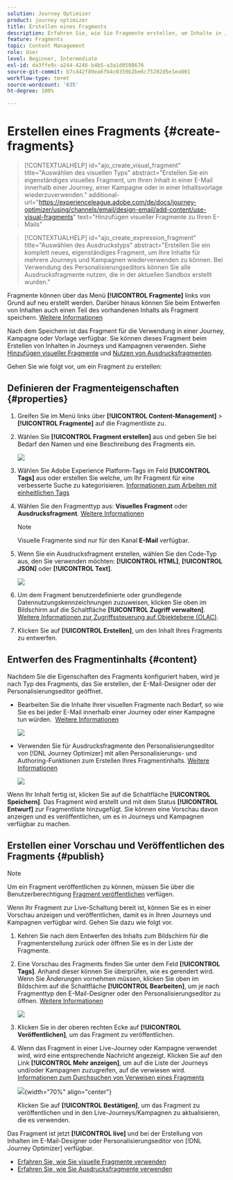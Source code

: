 ```yaml
---
solution: Journey Optimizer
product: journey optimizer
title: Erstellen eines Fragments
description: Erfahren Sie, wie Sie Fragmente erstellen, um Inhalte in Journey Optimizer-Kampagnen und -Journeys wiederzuverwenden.
feature: Fragments
topic: Content Management
role: User
level: Beginner, Intermediate
exl-id: da3ffe9c-a244-4246-b4b5-a3a1d0508676
source-git-commit: b7cd42f89ea6fb4c0359b2be6c75202d5e1ea001
workflow-type: tm+mt
source-wordcount: '635'
ht-degree: 100%

---
```


# Erstellen eines Fragments {#create-fragments}

>[!CONTEXTUALHELP]
>id="ajo_create_visual_fragment"
>title="Auswählen des visuellen Typs"
>abstract="Erstellen Sie ein eigenständiges visuelles Fragment, um Ihren Inhalt in einer E-Mail innerhalb einer Journey, einer Kampagne oder in einer Inhaltsvorlage wiederzuverwenden."
>additional-url="https://experienceleague.adobe.com/de/docs/journey-optimizer/using/channels/email/design-email/add-content/use-visual-fragments" text="Hinzufügen visueller Fragmente zu Ihren E-Mails"

>[!CONTEXTUALHELP]
>id="ajo_create_expression_fragment"
>title="Auswählen des Ausdruckstyps"
>abstract="Erstellen Sie ein komplett neues, eigenständiges Fragment, um Ihre Inhalte für mehrere Journeys und Kampagnen wiederverwenden zu können. Bei Verwendung des Personalisierungseditors können Sie alle Ausdrucksfragmente nutzen, die in der aktuellen Sandbox erstellt wurden."


Fragmente können über das Menü **[!UICONTROL Fragmente]** links von Grund auf neu erstellt werden. Darüber hinaus können Sie beim Entwerfen von Inhalten auch einen Teil des vorhandenen Inhalts als Fragment speichern. [Weitere Informationen](#save-as-fragment)

Nach dem Speichern ist das Fragment für die Verwendung in einer Journey, Kampagne oder Vorlage verfügbar. Sie können dieses Fragment beim Erstellen von Inhalten in Journeys und Kampagnen verwenden. Siehe [Hinzufügen visueller Fragmente](../email/use-visual-fragments.md) und [Nutzen von Ausdrucksfragmenten](../personalization/use-expression-fragments.md).

Gehen Sie wie folgt vor, um ein Fragment zu erstellen:

## Definieren der Fragmenteigenschaften {#properties}

1. Greifen Sie im Menü links über **[!UICONTROL Content-Management]** > **[!UICONTROL Fragmente]** auf die Fragmentliste zu.

1. Wählen Sie **[!UICONTROL Fragment erstellen]** aus und geben Sie bei Bedarf den Namen und eine Beschreibung des Fragments ein.

   ![](assets/fragment-details.png)

1. Wählen Sie Adobe Experience Platform-Tags im Feld **[!UICONTROL Tags]** aus oder erstellen Sie welche, um Ihr Fragment für eine verbesserte Suche zu kategorisieren. [Informationen zum Arbeiten mit einheitlichen Tags](../start/search-filter-categorize.md#tags)

1. Wählen Sie den Fragmenttyp aus: **Visuelles Fragment** oder **Ausdrucksfragment**. [Weitere Informationen](../content-management/fragments.md#visual-expression)

   >[!NOTE]
   >
   >Visuelle Fragmente sind nur für den Kanal **E-Mail** verfügbar.

1. Wenn Sie ein Ausdrucksfragment erstellen, wählen Sie den Code-Typ aus, den Sie verwenden möchten: **[!UICONTROL HTML]**, **[!UICONTROL JSON]** oder **[!UICONTROL Text]**.

   ![](assets/fragment-expression-type.png)

1. Um dem Fragment benutzerdefinierte oder grundlegende Datennutzungskennzeichnungen zuzuweisen, klicken Sie oben im Bildschirm auf die Schaltfläche **[!UICONTROL Zugriff verwalten]**. [Weitere Informationen zur Zugriffssteuerung auf Objektebene (OLAC)](../administration/object-based-access.md).

1. Klicken Sie auf **[!UICONTROL Erstellen]**, um den Inhalt Ihres Fragments zu entwerfen.

## Entwerfen des Fragmentinhalts {#content}

Nachdem Sie die Eigenschaften des Fragments konfiguriert haben, wird je nach Typ des Fragments, das Sie erstellen, der E-Mail-Designer oder der Personalisierungseditor geöffnet.

* Bearbeiten Sie die Inhalte Ihrer visuellen Fragmente nach Bedarf, so wie Sie es bei jeder E-Mail innerhalb einer Journey oder einer Kampagne tun würden.  [Weitere Informationen](../email/get-started-email-design.md)

  ![](assets/fragment-designer.png)

* Verwenden Sie für Ausdrucksfragmente den Personalisierungseditor von [!DNL Journey Optimizer] mit allen Personalisierungs- und Authoring-Funktionen zum Erstellen Ihres Fragmentinhalts. [Weitere Informationen](../personalization/personalization-build-expressions.md)

  ![](assets/fragment-expression-editor.png)

Wenn Ihr Inhalt fertig ist, klicken Sie auf die Schaltfläche **[!UICONTROL Speichern]**. Das Fragment wird erstellt und mit dem Status **[!UICONTROL Entwurf]** zur Fragmentliste hinzugefügt. Sie können eine Vorschau davon anzeigen und es veröffentlichen, um es in Journeys und Kampagnen verfügbar zu machen.

## Erstellen einer Vorschau und Veröffentlichen des Fragments {#publish}

>[!NOTE]
>
>Um ein Fragment veröffentlichen zu können, müssen Sie über die Benutzerberechtigung [Fragment veröffentlichen](../administration/ootb-product-profiles.md#content-library-manager) verfügen.

Wenn Ihr Fragment zur Live-Schaltung bereit ist, können Sie es in einer Vorschau anzeigen und veröffentlichen, damit es in Ihren Journeys und Kampagnen verfügbar wird. Gehen Sie dazu wie folgt vor.

1. Kehren Sie nach dem Entwerfen des Inhalts zum Bildschirm für die Fragmenterstellung zurück oder öffnen Sie es in der Liste der Fragmente.

1. Eine Vorschau des Fragments finden Sie unter dem Feld **[!UICONTROL Tags]**. Anhand dieser können Sie überprüfen, wie es gerendert wird. Wenn Sie Änderungen vornehmen müssen, klicken Sie oben im Bildschirm auf die Schaltfläche **[!UICONTROL Bearbeiten]**, um je nach Fragmenttyp den E-Mail-Designer oder den Personalisierungseditor zu öffnen. [Weitere Informationen](manage-fragments.md#edit-fragments)

   ![](assets/fragment-preview.png)

1. Klicken Sie in der oberen rechten Ecke auf **[!UICONTROL Veröffentlichen]**, um das Fragment zu veröffentlichen.

1. Wenn das Fragment in einer Live-Journey oder Kampagne verwendet wird, wird eine entsprechende Nachricht angezeigt. Klicken Sie auf den Link **[!UICONTROL Mehr anzeigen]**, um auf die Liste der Journeys und/oder Kampagnen zuzugreifen, auf die verwiesen wird. [Informationen zum Durchsuchen von Verweisen eines Fragments](../content-management/manage-fragments.md#explore-references)

   ![](assets/fragment-publish.png){width="70%" align="center"}

   Klicken Sie auf **[!UICONTROL Bestätigen]**, um das Fragment zu veröffentlichen und in den Live-Journeys/Kampagnen zu aktualisieren, die es verwenden.

Das Fragment ist jetzt **[!UICONTROL live]** und bei der Erstellung von Inhalten im E-Mail-Designer oder Personalisierungseditor von [!DNL Journey Optimizer] verfügbar.

* [Erfahren Sie, wie Sie visuelle Fragmente verwenden](../email/use-visual-fragments.md)
* [Erfahren Sie, wie Sie Ausdrucksfragmente verwenden](../personalization/use-expression-fragments.md)
